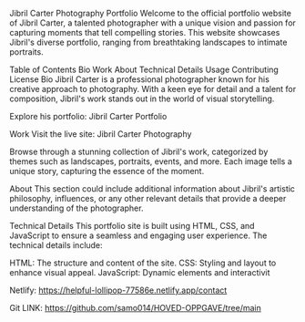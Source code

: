 
Jibril Carter Photography Portfolio
Welcome to the official portfolio website of Jibril Carter, a talented photographer with a unique vision and passion for capturing moments that tell compelling stories. This website showcases Jibril's diverse portfolio, ranging from breathtaking landscapes to intimate portraits.

Table of Contents
Bio
Work
About
Technical Details
Usage
Contributing
License
Bio
Jibril Carter is a professional photographer known for his creative approach to photography. With a keen eye for detail and a talent for composition, Jibril's work stands out in the world of visual storytelling.

Explore his portfolio: Jibril Carter Portfolio

Work
Visit the live site: Jibril Carter Photography

Browse through a stunning collection of Jibril's work, categorized by themes such as landscapes, portraits, events, and more. Each image tells a unique story, capturing the essence of the moment.

About
This section could include additional information about Jibril's artistic philosophy, influences, or any other relevant details that provide a deeper understanding of the photographer.

Technical Details
This portfolio site is built using HTML, CSS, and JavaScript to ensure a seamless and engaging user experience. The technical details include:

HTML: The structure and content of the site.
CSS: Styling and layout to enhance visual appeal.
JavaScript: Dynamic elements and interactivit

Netlify: https://helpful-lollipop-77586e.netlify.app/contact

Git LINK: https://github.com/samo014/HOVED-OPPGAVE/tree/main

